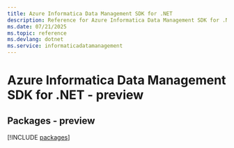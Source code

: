```yaml
---
title: Azure Informatica Data Management SDK for .NET
description: Reference for Azure Informatica Data Management SDK for .NET
ms.date: 07/21/2025
ms.topic: reference
ms.devlang: dotnet
ms.service: informaticadatamanagement
---
```

# Azure Informatica Data Management SDK for .NET - preview
## Packages - preview
[!INCLUDE [packages](informatica-data-management-index.md)]